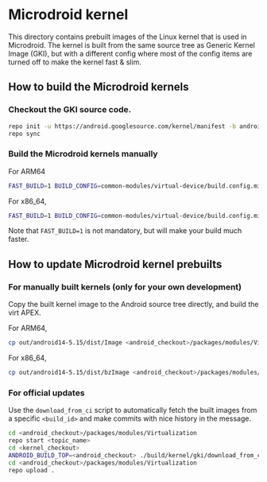 # Microdroid kernel

This directory contains prebuilt images of the Linux kernel that is used in
Microdroid. The kernel is built from the same source tree as Generic Kernel
Image (GKI), but with a different config where most of the config items are
turned off to make the kernel fast & slim.

## How to build the Microdroid kernels

### Checkout the GKI source code.

```bash
repo init -u https://android.googlesource.com/kernel/manifest -b android14-5.15
repo sync
```

### Build the Microdroid kernels manually

For ARM64
```bash
FAST_BUILD=1 BUILD_CONFIG=common-modules/virtual-device/build.config.microdroid.aarch64 build/build.sh
```

For x86\_64,
```bash
FAST_BUILD=1 BUILD_CONFIG=common-modules/virtual-device/build.config.microdroid.x86_64 build/build.sh
```

Note that `FAST_BUILD=1` is not mandatory, but will make your build much faster.

## How to update Microdroid kernel prebuilts

### For manually built kernels (only for your own development)

Copy the built kernel image to the Android source tree directly, and build the virt APEX.

For ARM64,
```bash
cp out/android14-5.15/dist/Image <android_checkout>/packages/modules/Virtualization/microdroid/kernel/arm64/kernel-5.15
```

For x86\_64,
```bash
cp out/android14-5.15/dist/bzImage <android_checkout>/packages/modules/Virtualization/microdroid/kernel/arm64/kernel-5.15
```

### For official updates

Use the `download_from_ci` script to automatically fetch the built images from
a specific `<build_id>` and make commits with nice history in the message.

```bash
cd <android_checkout>/packages/modules/Virtualization
repo start <topic_name>
cd <kernel_checkout>
ANDROID_BUILD_TOP=<android_checkout> ./build/kernel/gki/download_from_ci  --update-microdroid -b <bug_id> <build_id>
cd <android_checkout>/packages/modules/Virtualization
repo upload .
```
